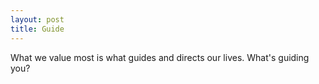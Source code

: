 ```yaml
---
layout: post
title: Guide
---
```


What we value most is what guides and directs our lives. What's guiding you?
